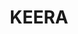 ---
lastmod: '2025-04-06T06:05:20+00:00'
latitude: -29.871532
layout: suburb
longitude: 150.49786
postcode: '2404'
state: NSW
title: KEERA
url: /nsw/keera/
---